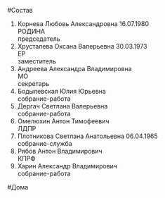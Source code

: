 #Состав  
1. Корнева Любовь Александровна 16.07.1980  
    РОДИНА  
    председатель  
2. Хрусталева Оксана Валерьевна 30.03.1973  
    ЕР  
    заместитель  
3. Андреева Александра Владимировна  
    МО  
    секретарь  
4. Бодылевская Юлия Юрьевна  
    собрание-работа  
5. Дергач Светлана Валерьевна  
    собрание-работа  
6. Омелюхин Антон Тимофеевич  
    ЛДПР  
7. Плотникова Светлана Анатольевна 06.04.1965  
    собрание-служба  
8. Рябов Антон Владимирович  
    КПРФ  
9. Харин Александр Владимирович  
    собрание-работа  
  
#Дома  
  
  
